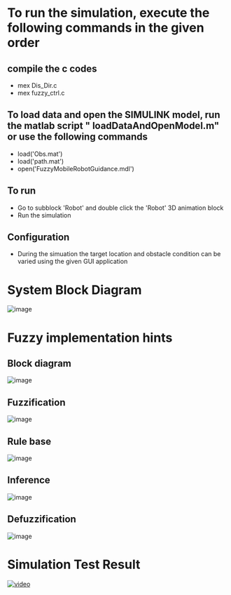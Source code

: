 # To run the simulation, execute the following commands in the given order

##  compile the c codes 
  - mex Dis_Dir.c
  - mex fuzzy_ctrl.c

## To load data and open the SIMULINK model, run the matlab script " loadDataAndOpenModel.m" or use the following commands
  - load('Obs.mat')
  - load('path.mat')
  - open('FuzzyMobileRobotGuidance.mdl')
## To run 
  - Go to subblock 'Robot' and double click the 'Robot' 3D animation block
  - Run the simulation

## Configuration
 
  - During the simuation the target location and obstacle condition can be varied using the given GUI application

# System Block Diagram
![image](misc/Bdgm.png)

# Fuzzy implementation hints

## Block diagram
![image](misc/fuzzysystem.png)

## Fuzzification
![image](misc/fuzzification.png)

## Rule base
![image](misc/rulebase.jpg)

## Inference
![image](misc/inference.png)

## Defuzzification
![image](misc/defuzzification.jpg)

# Simulation Test Result
[![video](misc/thumnail.png)](https://youtu.be/69Ffs5SMVuA)
